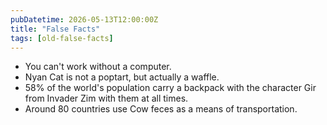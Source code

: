 ```yaml
---
pubDatetime: 2026-05-13T12:00:00Z
title: "False Facts"
tags: [old-false-facts]
---
```


- You can't work without a computer.
- Nyan Cat is not a poptart, but actually a waffle.
- 58% of the world's population carry a backpack with the character Gir from Invader Zim with them at all times.
- Around 80 countries use Cow feces as a means of transportation.
